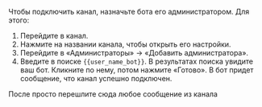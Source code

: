 Чтобы подключить канал, назначьте бота его администратором. Для этого:

1. Перейдите в канал.
2. Нажмите на названии канала, чтобы открыть его настройки.
3. Перейдите в «Администраторы» → «Добавить администратора».
4. Введите в поиске `{{user_name_bot}}`. В результатах поиска увидите ваш бот. Кликните по нему, потом нажмите «Готово». В бот придет сообщение, что канал успешно подключен. 

После просто перешлите сюда любое сообщение из канала